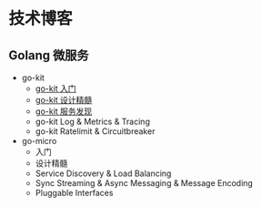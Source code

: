 # 技术博客

## Golang 微服务
- go-kit
  - [go-kit 入门](https://github.com/sunrongya/blog/blob/master/Golang%20%E5%BE%AE%E6%9C%8D%E5%8A%A1%E7%B3%BB%E5%88%97%20go-kit%20%E5%85%A5%E9%97%A8.md)
  - [go-kit 设计精髓](https://github.com/sunrongya/blog/blob/master/Golang%20%E5%BE%AE%E6%9C%8D%E5%8A%A1%E7%B3%BB%E5%88%97%20go-kit%20%E8%AE%BE%E8%AE%A1%E7%B2%BE%E9%AB%93.md)
  - [go-kit 服务发现](https://github.com/sunrongya/blog/blob/master/Golang%20%E5%BE%AE%E6%9C%8D%E5%8A%A1%E7%B3%BB%E5%88%97%20go-kit%20%E6%9C%8D%E5%8A%A1%E5%8F%91%E7%8E%B0.md)
  - go-kit Log & Metrics & Tracing
  - go-kit Ratelimit & Circuitbreaker
- go-micro
  - 入门
  - 设计精髓
  - Service Discovery & Load Balancing
  - Sync Streaming & Async Messaging & Message Encoding
  - Pluggable Interfaces


